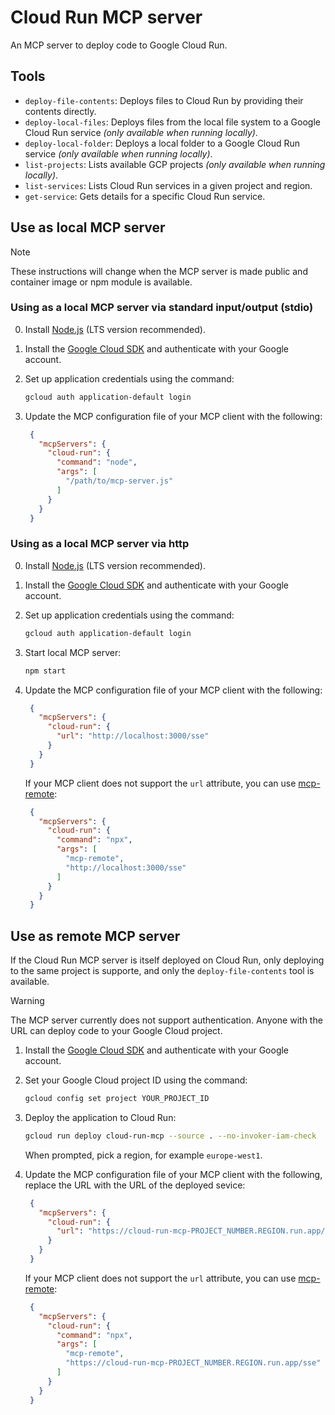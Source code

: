 # Cloud Run MCP server

An MCP server to deploy code to Google Cloud Run.

## Tools

- `deploy-file-contents`: Deploys files to Cloud Run by providing their contents directly.
- `deploy-local-files`: Deploys files from the local file system to a Google Cloud Run service _(only available when running locally)_.
- `deploy-local-folder`: Deploys a local folder to a Google Cloud Run service _(only available when running locally)_.
- `list-projects`: Lists available GCP projects _(only available when running locally)_.
- `list-services`: Lists Cloud Run services in a given project and region.
- `get-service`: Gets details for a specific Cloud Run service.


## Use as local MCP server

> [!NOTE]  
> These instructions will change when the MCP server is made public and container image or npm module is available.

### Using as a local MCP server via standard input/output (stdio)

0. Install [Node.js](https://nodejs.org/en/download/) (LTS version recommended).

1. Install the [Google Cloud SDK](https://cloud.google.com/sdk/docs/install) and authenticate with your Google account.

2. Set up application credentials using the command:
   ```bash
   gcloud auth application-default login
   ```
3. Update the MCP configuration file of your MCP client with the following:
   ```json 
    {
      "mcpServers": {
        "cloud-run": {
          "command": "node",
          "args": [
            "/path/to/mcp-server.js"
          ]
        }
      }
    }
   ```

### Using as a local MCP server via http

0. Install [Node.js](https://nodejs.org/en/download/) (LTS version recommended).

1. Install the [Google Cloud SDK](https://cloud.google.com/sdk/docs/install) and authenticate with your Google account.

2. Set up application credentials using the command:
   ```bash
   gcloud auth application-default login
   ```
3. Start local MCP server:
   ```bash
   npm start
   ```

4. Update the MCP configuration file of your MCP client with the following:

   ```json 
    {
      "mcpServers": {
        "cloud-run": {
          "url": "http://localhost:3000/sse"
        }
      }
    }
   ```

   If your MCP client does not support the `url` attribute, you can use [mcp-remote](https://www.npmjs.com/package/mcp-remote):

   ```json 
    {
      "mcpServers": {
        "cloud-run": {
          "command": "npx",
          "args": [
            "mcp-remote",
            "http://localhost:3000/sse"
          ]
        }
      }
    }
   ```

## Use as remote MCP server

If the Cloud Run MCP server is itself deployed on Cloud Run, only deploying to the same project is supporte, and only the `deploy-file-contents` tool is available.

> [!WARNING]  
> The MCP server currently does not support authentication. Anyone with the URL can deploy code to your Google Cloud project.

1. Install the [Google Cloud SDK](https://cloud.google.com/sdk/docs/install) and authenticate with your Google account.

2. Set your Google Cloud project ID using the command:
   ```bash
   gcloud config set project YOUR_PROJECT_ID
   ```
3. Deploy the application to Cloud Run:
   ```bash
   gcloud run deploy cloud-run-mcp --source . --no-invoker-iam-check
   ```
   When prompted, pick a region, for example `europe-west1`.

4. Update the MCP configuration file of your MCP client with the following, replace the URL with the URL of the deployed sevice:

   ```json 
    {
      "mcpServers": {
        "cloud-run": {
          "url": "https://cloud-run-mcp-PROJECT_NUMBER.REGION.run.app/sse"
        }
      }
    }
   ```
   If your MCP client does not support the `url` attribute, you can use [mcp-remote](https://www.npmjs.com/package/mcp-remote):

   ```json 
    {
      "mcpServers": {
        "cloud-run": {
          "command": "npx",
          "args": [
            "mcp-remote",
            "https://cloud-run-mcp-PROJECT_NUMBER.REGION.run.app/sse"
          ]
        }
      }
    }
   ```
